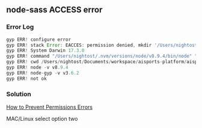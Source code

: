 ## node-sass ACCESS error
###  Error Log
```javascript
gyp ERR! configure error
gyp ERR! stack Error: EACCES: permission denied, mkdir '/Users/nightost/Documents/workspace/aisports-platform/aisports-web/src/main/webapp/assets/node_modules/node-sass/build'
gyp ERR! System Darwin 17.3.0
gyp ERR! command "/Users/nightost/.nvm/versions/node/v8.9.4/bin/node" "/Users/nightost/Documents/workspace/aisports-platform/aisports-web/src/main/webapp/assets/node_modules/node-gyp/bin/node-gyp.js" "rebuild" "--verbose" "--libsass_ext=" "--libsass_cflags=" "--libsass_ldflags=" "--libsass_library="
gyp ERR! cwd /Users/nightost/Documents/workspace/aisports-platform/aisports-web/src/main/webapp/assets/node_modules/node-sass
gyp ERR! node -v v8.9.4
gyp ERR! node-gyp -v v3.6.2
gyp ERR! not ok
```
### Solution
[How to Prevent Permissions Errors](https://docs.npmjs.com/getting-started/fixing-npm-permissions)

MAC/Linux select option two